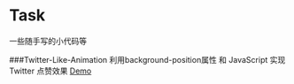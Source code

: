 # Task
一些随手写的小代码等

###Twitter-Like-Animation
	利用background-position属性 和 JavaScript 实现Twitter 点赞效果
<a href="https://liul0703.github.io/Twitter-Like.html">Demo</a>
